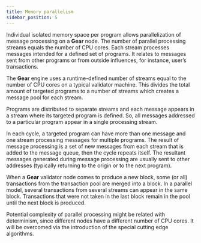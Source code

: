 ```yaml
---
title: Memory parallelism
sidebar_position: 5
---
```


Individual isolated memory space per program allows parallelization of message processing on a **Gear** node. The number of parallel processing streams equals the number of CPU cores. Each stream processes messages intended for a defined set of programs. It relates to messages sent from other programs or from outside influences, for instance, user’s transactions.

The **Gear** engine uses a runtime-defined number of streams equal to the number of CPU cores on a typical validator machine. This divides the total amount of targeted programs to a number of streams which creates a message pool for each stream.

Programs are distributed to separate streams and each message appears in a stream where its targeted program is defined. So, all messages addressed to a particular program appear in a single processing stream.

In each cycle, a targeted program can have more than one message and one stream processing messages for multiple programs. The result of message processing is a set of new messages from each stream that is added to the message queue, then the cycle repeats itself. The resultant messages generated during message processing are usually sent to other addresses (typically returning to the origin or to the next program).

When a **Gear** validator node comes to produce a new block, some (or all) transactions from the transaction pool are merged into a block. In a parallel model, several transactions from several streams can appear in the same block. Transactions that were not taken in the last block remain in the pool until the next block is produced.

Potential complexity of parallel processing might be related with determinism, since different nodes have a different number of CPU cores. It will be overcomed via the introduction of the special cutting edge algorithms.
